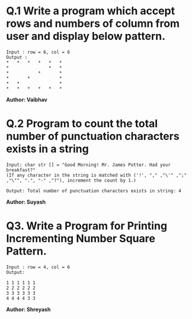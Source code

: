 # Q.1 Write a program which accept rows and numbers of column from user and display below pattern.
~~~
Input : row = 6, col = 6
Output :
*   *   *   *   *   *   
*               *   *
*           *       *
*       *           *
*   *               *
*   *   *   *   *   *
~~~
**Author: Vaibhav**

# Q.2 Program to count the total number of punctuation characters exists in a string
~~~
Input: char str [] = "Good Morning! Mr. James Potter. Had your breakfast?"  
(If any character in the string is matched with ('!', "," ,"\'" ,";" ,"\"", ".", "-" ,"?"), increment the count by 1.)

Output: Total number of punctuation characters exists in string: 4
~~~
**Author: Suyash**

# Q3. Write a Program for Printing Incrementing Number Square Pattern.
~~~
Input : row = 4, col = 6
Output:

1 1 1 1 1 1 
2 2 2 2 2 2
3 3 3 3 3 3
4 4 4 4 3 3

~~~
**Author: Shreyash**
 

